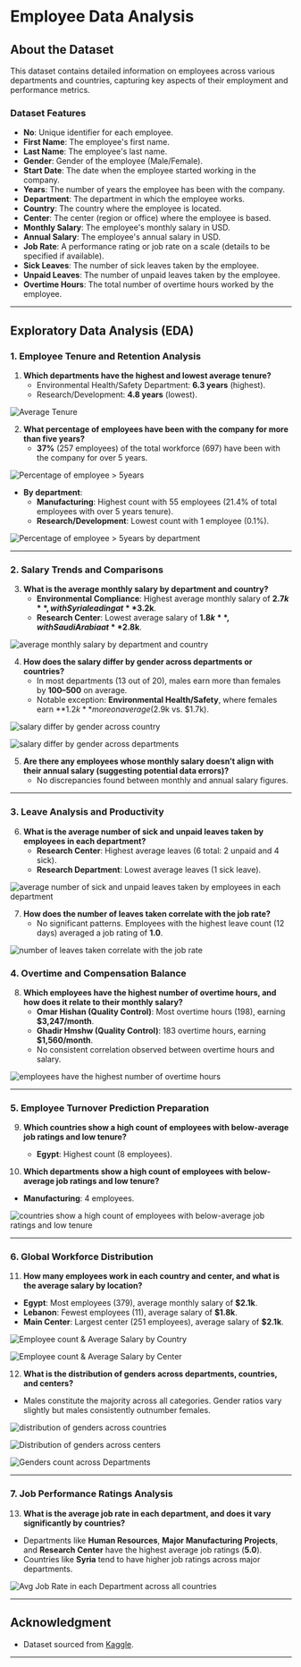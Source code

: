 # Employee Data Analysis

## About the Dataset
This dataset contains detailed information on employees across various departments and countries, capturing key aspects of their employment and performance metrics.

### Dataset Features
- **No**: Unique identifier for each employee.
- **First Name**: The employee's first name.
- **Last Name**: The employee's last name.
- **Gender**: Gender of the employee (Male/Female).
- **Start Date**: The date when the employee started working in the company.
- **Years**: The number of years the employee has been with the company.
- **Department**: The department in which the employee works.
- **Country**: The country where the employee is located.
- **Center**: The center (region or office) where the employee is based.
- **Monthly Salary**: The employee's monthly salary in USD.
- **Annual Salary**: The employee's annual salary in USD.
- **Job Rate**: A performance rating or job rate on a scale (details to be specified if available).
- **Sick Leaves**: The number of sick leaves taken by the employee.
- **Unpaid Leaves**: The number of unpaid leaves taken by the employee.
- **Overtime Hours**: The total number of overtime hours worked by the employee.

---

## Exploratory Data Analysis (EDA)

### **1. Employee Tenure and Retention Analysis**
1. **Which departments have the highest and lowest average tenure?**
   - Environmental Health/Safety Department: **6.3 years** (highest).
   - Research/Development: **4.8 years** (lowest).

![Average Tenure](Charts/departments-with-the-highest-and-lowest-average-tenure.png)

2. **What percentage of employees have been with the company for more than five years?**  
   - **37%** (257 employees) of the total workforce (697) have been with the company for over 5 years.

![Percentage of employee > 5years](Charts/percentage-of-employees-have-been-with-the-company-for-more-than-five-years.png)

   - **By department**:
     - **Manufacturing**: Highest count with 55 employees (21.4% of total employees with over 5 years tenure).
     - **Research/Development**: Lowest count with 1 employee (0.1%).

![Percentage of employee > 5years by department](Charts/percentage-of-employees-have-been-with-the-company-for-more-than-five-years-by-dept.png)

---

### **2. Salary Trends and Comparisons**
3. **What is the average monthly salary by department and country?**
   - **Environmental Compliance**: Highest average monthly salary of **$2.7k**, with Syria leading at **$3.2k**.
   - **Research Center**: Lowest average salary of **$1.8k**, with Saudi Arabia at **$2.8k**.

![average monthly salary by department and country](Charts/average-monthly-salary-by-department-and-country.png)

4. **How does the salary differ by gender across departments or countries?**
   - In most departments (13 out of 20), males earn more than females by **$100–$500** on average.
   - Notable exception: **Environmental Health/Safety**, where females earn **$1.2k** more on average ($2.9k vs. $1.7k).

![salary differ by gender across country](Charts/salary-differ-by-gender-across-countrys.png)

![salary differ by gender across departments](Charts/salary-differ-by-gender-across-departments.png)

5. **Are there any employees whose monthly salary doesn’t align with their annual salary (suggesting potential data errors)?**
   - No discrepancies found between monthly and annual salary figures.

---

### **3. Leave Analysis and Productivity**
6. **What is the average number of sick and unpaid leaves taken by employees in each department?**
   - **Research Center**: Highest average leaves (6 total: 2 unpaid and 4 sick).
   - **Research Department**: Lowest average leaves (1 sick leave).

![average number of sick and unpaid leaves taken by employees in each department](Charts/average-number-of-sick-and-unpaid-leaves-taken-by-employees-in-each-department.png)

7. **How does the number of leaves taken correlate with the job rate?**
   - No significant patterns. Employees with the highest leave count (12 days) averaged a job rating of **1.0**.

![number of leaves taken correlate with the job rate](Charts/number-of-leaves-taken-correlation-with-the-job-rate.png)

### **4. Overtime and Compensation Balance**
8. **Which employees have the highest number of overtime hours, and how does it relate to their monthly salary?**
   - **Omar Hishan (Quality Control)**: Most overtime hours (198), earning **$3,247/month**.
   - **Ghadir Hmshw (Quality Control)**: 183 overtime hours, earning **$1,560/month**.
   - No consistent correlation observed between overtime hours and salary.

![employees have the highest number of overtime hours](Charts/employees-have-the-highest-number-of-overtime-hours.png)

---

### **5. Employee Turnover Prediction Preparation**
9. **Which countries show a high count of employees with below-average job ratings and low tenure?**
   - **Egypt**: Highest count (8 employees).

10. **Which departments show a high count of employees with below-average job ratings and low tenure?**
   - **Manufacturing**: 4 employees.

![countries show a high count of employees with below-average job ratings and low tenure](Charts/countries-show-a-high-count-of-employees-with-below-average-job-ratings-and-low-tenure.png)

---

### **6. Global Workforce Distribution**
11. **How many employees work in each country and center, and what is the average salary by location?**
   - **Egypt**: Most employees (379), average monthly salary of **$2.1k**.
   - **Lebanon**: Fewest employees (11), average salary of **$1.8k**.
   - **Main Center**: Largest center (251 employees), average salary of **$2.1k**.

![Employee count & Average Salary by Country](Charts/Employee-count-and-Average-Salary-by-Country.png)

![Employee count & Average Salary by Center](Charts/Employee-count-and-Average-Salary-by-Center.png)

12. **What is the distribution of genders across departments, countries, and centers?**
   - Males constitute the majority across all categories. Gender ratios vary slightly but males consistently outnumber females.

![distribution of genders across countries](Charts/distribution-of-genders-across-countries.png)

![Distribution of genders across centers](Charts/Distribution-of-genders-across-centers.png)

![Genders count across Departments](Charts/Genders-count-across-Departments.png)

---

### **7. Job Performance Ratings Analysis**
13. **What is the average job rate in each department, and does it vary significantly by countries?**
   - Departments like **Human Resources**, **Major Manufacturing Projects**, and **Research Center** have the highest average job ratings (**5.0**).
   - Countries like **Syria** tend to have higher job ratings across major departments.

![Avg Job Rate in each Department across all countries](Charts/Avg-Job-Rate-in-each-Department-across-all-countries.png)

---

## Acknowledgment
- Dataset sourced from [Kaggle](https://www.kaggle.com/datasets/abdallahwagih/company-employees).

---